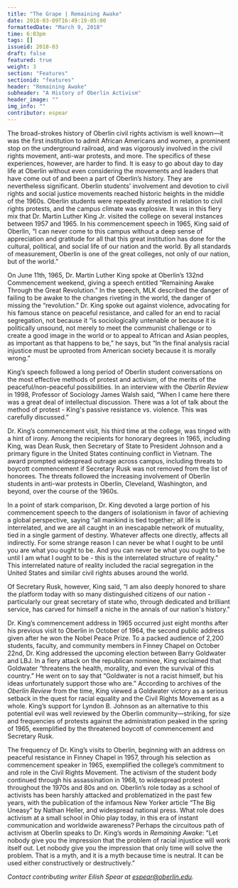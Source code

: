 ```yaml
---
title: "The Grape | Remaining Awake"
date: 2018-03-09T16:49:19-05:00
formattedDate: "March 9, 2018"
time: 6:03pm
tags: []
issueid: 2018-03
draft: false
featured: true
weight: 3 
section: "Features"
sectionid: "features"
header: "Remaining Awake"
subheader: "A History of Oberlin Activism"
header_image: ""
img_info: ""
contributor: espear
---
```


The broad-strokes history of Oberlin civil rights activism is well known—it was the first institution to admit African Americans and women, a prominent stop on the underground railroad, and was vigorously involved in the civil rights movement, anti-war protests, and more. The specifics of these experiences, however, are harder to find. It is easy to go about day to day life at Oberlin without even considering the movements and leaders that have come out of and been a part of Oberlin’s history. They are nevertheless significant. Oberlin students’ involvement and devotion to civil rights and social justice movements reached historic heights in the middle of the 1960s. Oberlin students were repeatedly arrested in relation to civil rights protests, and the campus climate was explosive. It was in this fiery mix that Dr. Martin Luther King Jr. visited the college on several instances between 1957 and 1965. In his commencement speech in 1965, King said of Oberlin, “I can never come to this campus without a deep sense of appreciation and gratitude for all that this great institution has done for the cultural, political, and social life of our nation and the world. By all standards of measurement, Oberlin is one of the great colleges, not only of our nation, but of the world.” 

On June 11th, 1965, Dr. Martin Luther King spoke at Oberlin’s 132nd Commencement weekend, giving a speech entitled “Remaining Awake Through the Great Revolution.” In the speech, MLK described the danger of failing to be awake to the changes riveting in the world, the danger of missing the “revolution.” Dr. King spoke out against violence, advocating for his famous stance on peaceful resistance, and called for an end to racial segregation, not because it “is sociologically untenable or because it is politically unsound, not merely to meet the communist challenge or to create a good image in the world or to appeal to African and Asian peoples, as important as that happens to be,” he says, but “In the final analysis racial injustice must be uprooted from American society because it is morally wrong.” 
  
King’s speech followed a long period of Oberlin student conversations on the most effective methods of protest and activism, of the merits of the peaceful/non-peaceful possibilities. In an interview with the *Oberlin Review* in 1998, Professor of Sociology James Walsh said, “When I came here there was a great deal of intellectual discussion. There was a lot of talk about the method of protest - King's passive resistance vs. violence. This was carefully discussed.”
  
Dr. King’s commencement visit, his third time at the college, was tinged with a hint of irony. Among the recipients for honorary degrees in 1965, including King, was Dean Rusk, then Secretary of State to President Johnson and a primary figure in the United States continuing conflict in Vietnam. The award prompted widespread outrage across campus, including threats to boycott commencement if Secretary Rusk was not removed from the list of honorees. The threats followed the increasing involvement of Oberlin students in anti-war protests in Oberlin, Cleveland, Washington, and beyond, over the course of the 1960s. 
  
In a point of stark comparison, Dr. King devoted a large portion of his commencement speech to the dangers of isolationism in favor of achieving a global perspective, saying “all mankind is tied together; all life is interrelated, and we are all caught in an inescapable network of mutuality, tied in a single garment of destiny. Whatever affects one directly, affects all indirectly. For some strange reason I can never be what I ought to be until you are what you ought to be. And you can never be what you ought to be until I am what I ought to be - this is the interrelated structure of reality.” This interrelated nature of reality included the racial segregation in the United States and similar civil rights abuses around the world.

Of Secretary Rusk, however, King said, “I am also deeply honored to share the platform today with so many distinguished citizens of our nation - particularly our great secretary of state who, through dedicated and brilliant service, has carved for himself a niche in the annals of our nation's history."

Dr. King’s commencement address in 1965 occurred just eight months after his previous visit to Oberlin in October of 1964, the second public address given after he won the Nobel Peace Prize. To a packed audience of 2,200 students, faculty, and community members in Finney Chapel on October 22nd, Dr. King addressed the upcoming election between Barry Goldwater and LBJ. In a fiery attack on the republican nominee, King exclaimed that Goldwater “threatens the health, morality, and even the survival of this country.” He went on to say that “Goldwater is not a racist himself, but his ideas unfortunately support those who are.” According to archives of the *Oberlin Review* from the time, King viewed a Goldwater victory as a serious setback in the quest for racial equality and the Civil Rights Movement as a whole. King’s support for Lyndon B. Johnson as an alternative to this potential evil was well reviewed by the Oberlin community—striking, for size and frequencies of protests against the administration peaked in the spring of 1965, exemplified by the threatened boycott of commencement and Secretary Rusk. 

The frequency of Dr. King’s visits to Oberlin, beginning with an address on peaceful resistance in Finney Chapel in 1957, through his selection as commencement speaker in 1965, exemplified the college’s commitment to and role in the Civil Rights Movement. The activism of the student body continued through his assassination in 1968, to widespread protest throughout the 1970s and 80s and on. Oberlin’s role today as a school of activists has been harshly attacked and problematized in the past few years, with the publication of the infamous New Yorker article “The Big Uneasy” by Nathan Heller, and widespread national press. What role does activism at a small school in Ohio play today, in this era of instant communication and worldwide awareness? Perhaps the circuitous path of activism at Oberlin speaks to Dr. King’s words in *Remaining Awake*: "Let nobody give you the impression that the problem of racial injustice will work itself out. Let nobody give you the impression that only time will solve the problem. That is a myth, and it is a myth because time is neutral. It can be used either constructively or destructively.”

*Contact contributing writer Eilish Spear at espear@oberlin.edu.*
